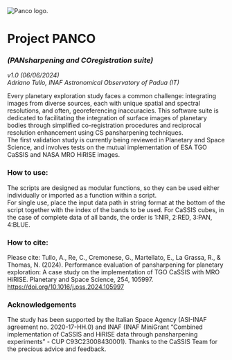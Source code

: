 <picture>
  <source media="(prefers-color-scheme: dark)" srcset="/logo/PancoLogo_dark.png">
  <source media="(prefers-color-scheme: light)" srcset="/logo/PancoLogo_light.jpg">
  <img alt="Panco logo." src="/logo/PancoLogo_light.png">
</picture>

# Project PANCO 
### *(PANsharpening and COregistration suite)*
*v1.0 (06/06/2024)*  
*Adriano Tullo, INAF Astronomical Observatory of Padua (IT)*  
  
Every planetary exploration study faces a common challenge: integrating images from diverse sources, each with unique spatial and spectral resolutions, and often, georeferencing inaccuracies. This software suite is dedicated to facilitating the integration of surface images of planetary bodies through simplified co-registration procedures and reciprocal resolution enhancement using CS pansharpening techniques.   
The first validation study is currently being reviewed in Planetary and Space Science, and involves tests on the mutual implementation of ESA TGO CaSSIS and NASA MRO HiRISE images.  


### How to use:  
The scripts are designed as modular functions, so they can be used either individually or imported as a function within a script.  
For single use, place the input data path in string format at the bottom of the script together with the index of the bands to be used. For CaSSIS cubes, in the case of complete data of all bands, the order is 1:NIR, 2:RED, 3:PAN, 4:BLUE.

### How to cite:
Please cite: Tullo, A., Re, C., Cremonese, G., Martellato, E., La Grassa, R., & Thomas, N. (2024). Performance evaluation of pansharpening for planetary exploration: A case study on the implementation of TGO CaSSIS with MRO HiRISE. Planetary and Space Science, 254, 105997. https://doi.org/10.1016/j.pss.2024.105997  
  
### Acknowledgements  
The study has been supported by the Italian Space Agency (ASI-INAF agreement no. 2020-17-HH.0) and INAF (INAF MiniGrant “Combined implementation of CaSSIS and HiRISE data through pansharpening experiments” - CUP C93C23008430001). Thanks to the CaSSIS Team for the precious advice and feedback.  